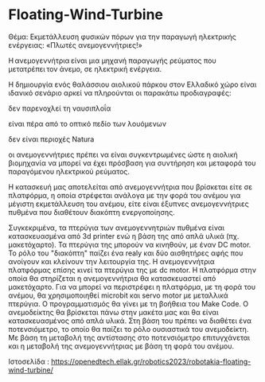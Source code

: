 # Floating-Wind-Turbine
Θέμα: Εκμετάλλευση φυσικών πόρων για την παραγωγή ηλεκτρικής ενέργειας: «Πλωτές ανεμογεννήτριες!» 

Η ανεμογεννήτρια είναι μια μηχανή παραγωγής ρεύματος που μετατρέπει τον άνεμο, σε ηλεκτρική ενέργεια.  

Η δημιουργία ενός θαλάσσιου αιολικού πάρκου στον Ελλαδικό χώρο είναι ιδανικό σενάριο αρκεί να πληρούνται οι παρακάτω προδιαγραφές: 

δεν παρενοχλεί τη ναυσιπλοΐα 

 είναι πέρα από το οπτικό πεδίο των λουόμενων  

δεν είναι περιοχές Natura  

οι ανεμογεννήτριες πρέπει να είναι συγκεντρωμένες ώστε η αιολική βιομηχανία να μπορεί να έχει πρόσβαση για συντήρηση και μεταφορά του παραγόμενου ηλεκτρικού ρεύματος. 

Η κατασκευή μας αποτελείται από ανεμογεννήτρια που βρίσκεται είτε σε πλατφόρμα, η οποία στρέφεται ανάλογα με την φορά του ανέμου για μέγιστη εκμετάλλευση του ανέμου, είτε είναι έξυπνες ανεμογεννήτριες πυθμένα που διαθέτουν διακόπτη ενεργοποίησης.

Συγκεκριμένα, τα πτερύγια των ανεμογεννητριών πυθμένα είναι κατασκευασμένα από 3d printer ενώ η βάση της από απλά υλικά (πχ. μακετόχαρτο). Τα πτερύγια της μπορούν να κινηθούν, με έναν DC motor. Το ρόλο του "διακόπτη" παίζει ένα realy και δύο αισθητήρες αφής που ανοίγουν και κλείνουν την λειτουργία της. 
Η ανεμογεννήτρια πλατφόρμας επίσης κινεί τα πτερύγια της με dc motor.  H πλατφόρμα  στην οποία θα στηρίζεται η ανεμογεννήτρια θα κατασκευαστεί από μακετόχαρτο. Για να μπορεί να περιστρέφει η πλατφόρμα, με τη φορά του ανέμου, θα χρησιμοποιηθεί microbit και servo motor με μεταλλικά πτερύγια. Ο προγραμματισμός θα γίνει με τη βοήθεια του Make Code. Ο ανεμοδείκτης θα βρίσκεται πάνω στην μακέτα μας και θα είναι κατασκευασμένος από απλά υλικά. Στη βάση του πρέπει να διαθέτει ένα ποτενσιόμετρο, το οποίο θα παίζει το ρόλο ουσιαστικά του ανεμοδείκτη. Με βάση τη μεταβολή της αντίστασης στο ποτενσιόμετρο επιτυγχάνεται και η μεταβολή της ανεμογεννήτριας με βάση τη φορά του ανέμου. 


Ιστοσελίδα :  https://openedtech.ellak.gr/robotics2023/robotakia-floating-wind-turbine/
